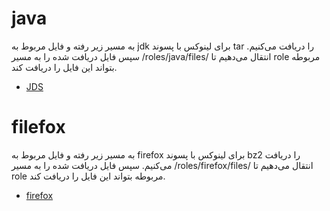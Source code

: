 

<div dir=”rtl”>
  
# java
  
به مسیر زیر رفته و فایل مربوط به jdk برای لینوکس با پسوند tar را دریافت می‌کنیم. سپس فایل دریافت شده را به مسیر /roles/java/files/ انتقال می‌دهیم تا role مربوطه بتواند این فایل را دریافت کند.
 
  - [JDS](https://files-cdn.liferay.com/mirrors/download.oracle.com/otn-pub/java/jdk/8u221-b11/)
  
 # filefox
  
به مسیر زیر رفته و فایل مربوط به firefox برای لینوکس با پسوند bz2 را دریافت می‌کنیم. سپس فایل دریافت شده را به مسیر /roles/firefox/files/ انتقال می‌دهیم تا role مربوطه بتواند این فایل را دریافت کند.
  
 - [firefox](https://www.mozilla.org/en-US/firefox/all/#product-desktop-release) 
 
</div>
